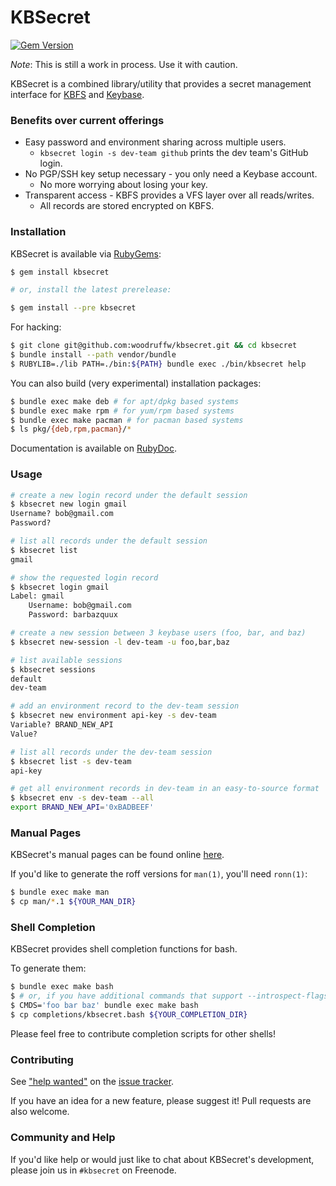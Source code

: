 KBSecret
========

[![Gem Version](https://badge.fury.io/rb/kbsecret.svg)](https://badge.fury.io/rb/kbsecret)

*Note*: This is still a work in process. Use it with caution.

KBSecret is a combined library/utility that provides a secret management
interface for [KBFS](https://keybase.io/docs/kbfs) and
[Keybase](https://keybase.io/).

### Benefits over current offerings

* Easy password and environment sharing across multiple users.
  - `kbsecret login -s dev-team github` prints the dev team's GitHub login.
* No PGP/SSH key setup necessary - you only need a Keybase account.
  - No more worrying about losing your key.
* Transparent access - KBFS provides a VFS layer over all reads/writes.
  - All records are stored encrypted on KBFS.

### Installation

KBSecret is available via [RubyGems](https://rubygems.org/gems/kbsecret):

```bash
$ gem install kbsecret

# or, install the latest prerelease:

$ gem install --pre kbsecret
```

For hacking:

```bash
$ git clone git@github.com:woodruffw/kbsecret.git && cd kbsecret
$ bundle install --path vendor/bundle
$ RUBYLIB=./lib PATH=./bin:${PATH} bundle exec ./bin/kbsecret help
```

You can also build (very experimental) installation packages:

```bash
$ bundle exec make deb # for apt/dpkg based systems
$ bundle exec make rpm # for yum/rpm based systems
$ bundle exec make pacman # for pacman based systems
$ ls pkg/{deb,rpm,pacman}/*
```

Documentation is available on [RubyDoc](http://www.rubydoc.info/gems/kbsecret/).

### Usage

```bash
# create a new login record under the default session
$ kbsecret new login gmail
Username? bob@gmail.com
Password?

# list all records under the default session
$ kbsecret list
gmail

# show the requested login record
$ kbsecret login gmail
Label: gmail
	Username: bob@gmail.com
	Password: barbazquux

# create a new session between 3 keybase users (foo, bar, and baz)
$ kbsecret new-session -l dev-team -u foo,bar,baz

# list available sessions
$ kbsecret sessions
default
dev-team

# add an environment record to the dev-team session
$ kbsecret new environment api-key -s dev-team
Variable? BRAND_NEW_API
Value?

# list all records under the dev-team session
$ kbsecret list -s dev-team
api-key

# get all environment records in dev-team in an easy-to-source format
$ kbsecret env -s dev-team --all
export BRAND_NEW_API='0xBADBEEF'
```

### Manual Pages

KBSecret's manual pages can be found online
[here](https://yossarian.net/docs/kbsecret-man/kbsecret.1).

If you'd like to generate the roff versions for `man(1)`, you'll need `ronn(1)`:

```bash
$ bundle exec make man
$ cp man/*.1 ${YOUR_MAN_DIR}
```

### Shell Completion

KBSecret provides shell completion functions for bash.

To generate them:

```bash
$ bundle exec make bash
$ # or, if you have additional commands that support --introspect-flags:
$ CMDS='foo bar baz' bundle exec make bash
$ cp completions/kbsecret.bash ${YOUR_COMPLETION_DIR}
```

Please feel free to contribute completion scripts for other shells!

### Contributing

See ["help wanted"](https://github.com/woodruffw/kbsecret/issues?q=is%3Aissue+is%3Aopen+label%3A%22help+wanted%22)
on the [issue tracker](https://github.com/woodruffw/kbsecret/issues).

If you have an idea for a new feature, please suggest it! Pull requests are also welcome.

### Community and Help

If you'd like help or would just like to chat about KBSecret's development, please
join us in `#kbsecret` on Freenode.
